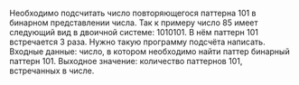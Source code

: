 Необходимо подсчитать число повторяющегося паттерна 101 в бинарном представлении числа. Так к примеру число 85 имеет следующий вид в двоичной системе: 1010101. В нём паттерн 101 встречается 3 раза. Нужно такую программу подсчёта написать.
Входные данные: число, в котором необходимо найти паттер бинарный паттерн 101.
Выходное значение: количество паттернов 101, встречанных в числе.